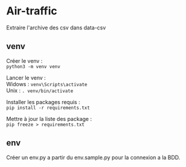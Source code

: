 # Air-traffic

Extraire l'archive des csv dans data-csv


## venv

Créer le venv : <br/>
`python3 -m venv venv`

Lancer le venv :<br/>
Widows : `venv\Scripts\activate`<br/>
Unix : `. venv/bin/activate`


Installer les packages requis : <br/>
`pip install -r requirements.txt` 

Mettre à jour la liste des package : <br/>
`pip freeze > requirements.txt`


## env
Créer un env.py a partir du env.sample.py pour la connexion a la BDD.
